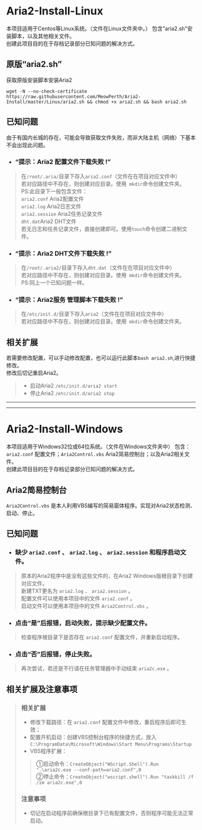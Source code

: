 # Aria2-Install-Linux
本项目适用于Centos等Linux系统。（文件在Linux文件夹中。）
包含"aria2.sh"安装脚本，以及其他相关文件。<br>
创建此项目目的在于存档记录部分已知问题的解决方式。

## 原版“aria2.sh”
获取原版安装脚本安装Aria2
```
wget -N --no-check-certificate https://raw.githubusercontent.com/MeowPerth/Aria2-Install/master/Linux/aria2.sh && chmod +x aria2.sh && bash aria2.sh
```

## 已知问题
由于有国内长城的存在，可能会导致获取文件失败，而非大陆主机（网络）下基本不会出现此问题。
* ### “提示：Aria2 配置文件下载失败 !”
> 在```/root/.aria/```目录下存入```aria2.conf```（文件在在项目对应文件中）<br>
> 若对应路径中不存在，则创建对应目录。使用``` mkdir```命令创建文件夹。<br>
> PS:此目录下一般包含文件：<br>
> ```aria2.conf``` Aria2配置文件<br>
> ```aria2.log``` Aria2日志文件<br>
> ```aria2.session``` Aria2任务记录文件<br>
> ```dht.dat```Aria2 DHT文件<br>
> 若无日志和任务记录文件，直接创建即可。使用```touch```命令创建二进制文件。

* ### “提示：Aria2 DHT文件下载失败 !”
> 在```/root/.aria2/```目录下存入```dht.dat```（文件在在项目对应文件中）<br>
> 若对应路径中不存在，则创建对应目录。使用``` mkdir```命令创建文件夹。<br>
> PS:同上一个已知问题一样。

* ### “提示：Aria2服务 管理脚本下载失败 !”
> 在```/etc/init.d/```目录下存入```aria2```（文件在在项目对应文件中）<br>
> 若对应路径中不存在，则创建对应目录。使用``` mkdir```命令创建文件夹。<br>

## 相关扩展
若需要修改配置，可以手动修改配置，也可以运行此脚本```bash aria2.sh```,进行快捷修改。<br>
修改后切记重启Aria2。
> * 启动Aria2	```/etc/init.d/aria2 start```<br>
> * 停止Aria2	```/etc/init.d/aria2 stop```

----
----

# Aria2-Install-Windows
本项目适用于Windows32位或64位系统。（文件在Windows文件夹中）
包含：`aria2.conf` 配置文件；`Aria2Control.vbs` Aria2简易控制台；以及Aria2相关文件。<br>
创建此项目目的在于存档记录部分已知问题的解决方式。

## Aria2简易控制台
`Aria2Control.vbs` 是本人利用VBS编写的简易窗体程序。实现对Aria2状态检测、启动、停止。

## 已知问题
* ### 缺少 `aria2.conf` 、 `aria2.log` 、 `aria2.session` 和程序启动文件。
> 原本的Aria2程序中是没有这些文件的，在Aria2 Windows版根目录下创建对应文件。<br>
> 新建TXT更名为 `aria2.log` 、 `aria2.session` 。<br>
> 配置文件可以使用本项目中的文件 `aria2.conf` 。<br>
> 启动文件可以使用本项目中的文件 `Aria2Control.vbs` 。<br>
* ### 点击“是”后报错，启动失败，提示缺少配置文件。
> 检查程序根目录下是否存在 `aria2.conf` 配置文件，并重新启动程序。
* ### 点击“否”后报错，停止失败。
> 再次尝试，若还是不行请在任务管理器中手动结束 `aria2c.exe` 。

## 相关扩展及注意事项
> ### 相关扩展
> * 修改下载路径：在 `aria2.conf` 配置文件中修改，重启程序后即可生效；
> * 配置开机启动：创建VBS控制台程序的快捷方式，放入```C:\ProgramData\Microsoft\Windows\Start Menu\Programs\Startup```
> * VBS程序扩展：
>> ①启动命令：```CreateObject("WScript.Shell").Run ".\aria2c.exe --conf-path=aria2.conf",0```<br>
>> ②停止命令：```CreateObject("wscript.shell").Run "taskkill /f /im aria2c.exe",0```
> ### 注意事项
> * 切记在启动程序前确保根目录下已有配置文件，否则程序可能无法正常启动。
